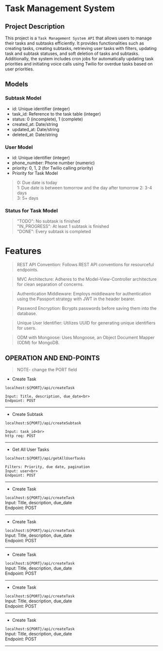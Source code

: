 # Task Management System

## Project Description

This project is a `Task Management System API` that allows users to manage their tasks and subtasks efficiently. It provides functionalities such as creating tasks, creating subtasks, retrieving user tasks with filters, updating task and subtask statuses, and soft deletion of tasks and subtasks. Additionally, the system includes cron jobs for automatically updating task priorities and initiating voice calls using Twilio for overdue tasks based on user priorities.

## Models

### **Subtask Model**
* id: Unique identifier (integer)
* task_id: Reference to the task table (integer)
* status: 0 (incomplete), 1 (complete)
* created_at: Date/string
* updated_at: Date/string
* deleted_at: Date/string

### **User Model**
* id: Unique identifier (integer)
* phone_number: Phone number (numeric)
* priority: 0, 1, 2 (for Twilio calling priority)
* Priority for Task Model
>0: Due date is today<br>
1: Due date is between tomorrow and the day after tomorrow
2: 3-4 days<br>
3: 5+ days


### **Status for Task Model**

>"TODO": No subtask is finished <br>
"IN_PROGRESS": At least 1 subtask is finished <br>
"DONE": Every subtask is completed

# Features

> REST API Convention: Follows REST API conventions for resourceful endpoints.

>MVC Architecture: Adheres to the Model-View-Controller architecture for clean separation of concerns.

>Authentication Middleware: Employs middleware for authentication using the Passport strategy with JWT in the header bearer.

>Password Encryption: Bcrypts passwords before saving them into the database.

>Unique User Identifier: Utilizes UUID for generating unique identifiers for users.

>ODM with Mongoose: Uses Mongoose, an Object Document Mapper (ODM) for MongoDB.


## OPERATION AND END-POINTS
>NOTE- change the PORT field

* Create Task

`localhost:${PORT}/api/createTask`   

    Input: Title, description, due_date<br>
    Endpoint: POST 
<hr>

* Create Subtask

`localhost:${PORT}/api/createSubtask`

    Input: task_id<br>
    http req: POST 

<hr>

* Get All User Tasks

`localhost:${PORT}/api/getAllUserTasks` 

    Filters: Priority, due date, pagination
    Input: user<br>
    Endpoint: POST 
<hr>

* Create Task

`localhost:${PORT}/api/createTask
`   
    Input: Title, description, due_date<br>
    Endpoint: POST 
<hr>

* Create Task

`localhost:${PORT}/api/createTask
`   
    Input: Title, description, due_date<br>
    Endpoint: POST 
<hr>

* Create Task

`localhost:${PORT}/api/createTask
`   
    Input: Title, description, due_date<br>
    Endpoint: POST 
<hr>

* Create Task

`localhost:${PORT}/api/createTask
`   
    Input: Title, description, due_date<br>
    Endpoint: POST 
<hr>

* Create Task

`localhost:${PORT}/api/createTask
`   
    Input: Title, description, due_date<br>
    Endpoint: POST 
<hr>

<!-- Cron Job: Priority Update

<!-- Logic: Changes task priority based on due_date
Schedule: Runs periodically
Cron Job: Voice Calling (Twilio)

Logic: Calls users for overdue tasks based on priority
Schedule: Runs periodically
Note: Priority is fetched from the user table -->
